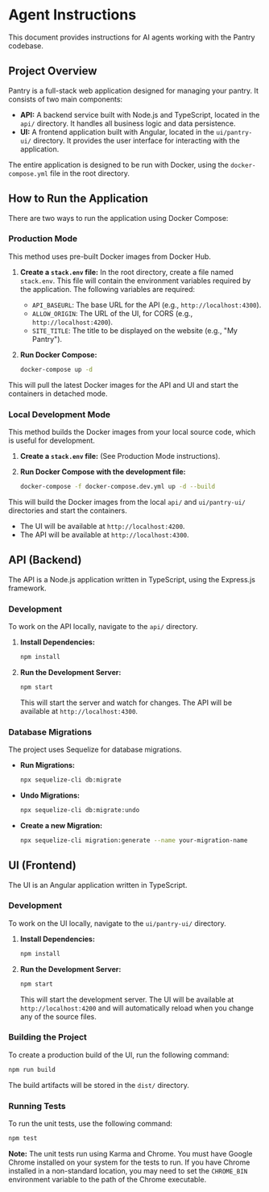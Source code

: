 # Agent Instructions

This document provides instructions for AI agents working with the Pantry codebase.

## Project Overview

Pantry is a full-stack web application designed for managing your pantry. It consists of two main components:

*   **API:** A backend service built with Node.js and TypeScript, located in the `api/` directory. It handles all business logic and data persistence.
*   **UI:** A frontend application built with Angular, located in the `ui/pantry-ui/` directory. It provides the user interface for interacting with the application.

The entire application is designed to be run with Docker, using the `docker-compose.yml` file in the root directory.

## How to Run the Application

There are two ways to run the application using Docker Compose:

### Production Mode

This method uses pre-built Docker images from Docker Hub.

1.  **Create a `stack.env` file:** In the root directory, create a file named `stack.env`. This file will contain the environment variables required by the application. The following variables are required:
    *   `API_BASEURL`: The base URL for the API (e.g., `http://localhost:4300`).
    *   `ALLOW_ORIGIN`: The URL of the UI, for CORS (e.g., `http://localhost:4200`).
    *   `SITE_TITLE`: The title to be displayed on the website (e.g., "My Pantry").

2.  **Run Docker Compose:**
    ```bash
    docker-compose up -d
    ```

This will pull the latest Docker images for the API and UI and start the containers in detached mode.

### Local Development Mode

This method builds the Docker images from your local source code, which is useful for development.

1.  **Create a `stack.env` file:** (See Production Mode instructions).

2.  **Run Docker Compose with the development file:**
    ```bash
    docker-compose -f docker-compose.dev.yml up -d --build
    ```

This will build the Docker images from the local `api/` and `ui/pantry-ui/` directories and start the containers.

*   The UI will be available at `http://localhost:4200`.
*   The API will be available at `http://localhost:4300`.

## API (Backend)

The API is a Node.js application written in TypeScript, using the Express.js framework.

### Development

To work on the API locally, navigate to the `api/` directory.

1.  **Install Dependencies:**
    ```bash
    npm install
    ```

2.  **Run the Development Server:**
    ```bash
    npm start
    ```
    This will start the server and watch for changes. The API will be available at `http://localhost:4300`.

### Database Migrations

The project uses Sequelize for database migrations.

*   **Run Migrations:**
    ```bash
    npx sequelize-cli db:migrate
    ```

*   **Undo Migrations:**
    ```bash
    npx sequelize-cli db:migrate:undo
    ```

*   **Create a new Migration:**
    ```bash
    npx sequelize-cli migration:generate --name your-migration-name
    ```

## UI (Frontend)

The UI is an Angular application written in TypeScript.

### Development

To work on the UI locally, navigate to the `ui/pantry-ui/` directory.

1.  **Install Dependencies:**
    ```bash
    npm install
    ```

2.  **Run the Development Server:**
    ```bash
    npm start
    ```
    This will start the development server. The UI will be available at `http://localhost:4200` and will automatically reload when you change any of the source files.

### Building the Project

To create a production build of the UI, run the following command:

```bash
npm run build
```

The build artifacts will be stored in the `dist/` directory.

### Running Tests

To run the unit tests, use the following command:

```bash
npm test
```

**Note:** The unit tests run using Karma and Chrome. You must have Google Chrome installed on your system for the tests to run. If you have Chrome installed in a non-standard location, you may need to set the `CHROME_BIN` environment variable to the path of the Chrome executable.
